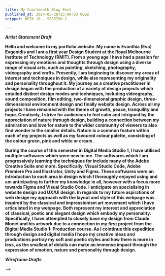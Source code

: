 ```yaml
---
title: My Fourteenth Blog Post
published_at: 2024-05-28T15:00:00.000Z
snippet: WEEK 10 - SESSION 2

---
```

_**Artist Statement Draft**_

**Hello and welcome to my portfolio website. My name is Evanthia (Eva) Evgenidis and I am a first year Design Student at the Royal Melbourne Institute of Technology (RMIT). From a young age I have had a passion for expressing my emotions and thoughts through design using a diverse range of visual arts, such as painting, sketching, photography, videography and crafts. Presently, I am beginning to discover my areas of interest and techniques in design, while also representing my originality and personality throughout it. My journey as a creative practitioner in design began with the production of a variety of design projects which entailed distinct design modes and techniques, including videography, sound composition, film editing, two-dimensional graphic design, three-dimensional environment design and finally website design. Across all my projects I have remained with the theme of growth, peace, tranquility and hope. Creatively, I strive for audiences to feel calm and intrigued by the appreciation of nature through design, building a connection between my admiration and love for nature to the wider community of viewers to also find wonder in the smaller details. Nature is a common feature within each of my projects as well as my favoured colour palette, consisting of the colour green, pink and white or cream.**

**During the course of this semester in Digital Media Studio 1, I have utilised multiple softwares which were new to me. The softwares which I am progressively learning the techniques for include many of the Adobe Creative Suite and more. Specifically, Visual Studio Code, Adobe Premiere Pro and Illustrator, Unity and Figma. These softwares were an introduction to each area in design which I thoroughly enjoyed using and am anticipating to further my knowledge in all, however with a focus more towards Figma and Visual Studio Code. I anticipate on specialising in website design and UX/UI design. In regards to my future aspirations of web design my approach with the layout and style of this webpage was inspired by the classical and impressionism art movement which I have articulated in my webpage. Both represent my interest and appreciation of classical, poetic and elegant design which embody my personality. Specifically, I have attempted to closely base my design from Claude Monet and his artwork due to a connection in my first project from the Digital Media Studio 1: Production course. As I cointinue this expedition through design and digital media I hope my creative ideas and productions portray my soft and poetic styles and how there is more in less, as the smallest of details can make an immense impact through the expression of emotion, nature and personality through design.**




_**Wireframe Drafts**_

<!-- 2. Using the skills developed so far in the tutorials, implement as much of this content as you can in Figma. Don't worry too much about the layout or organisation for now.

In tandem with this, focus on how you can use various visual elements to express your interests and tastes as an artist or designer. Document and comment on this process in a blog post. --> -->



<!-- # This is h1

## This is h2

_underline_

**bold** -->
